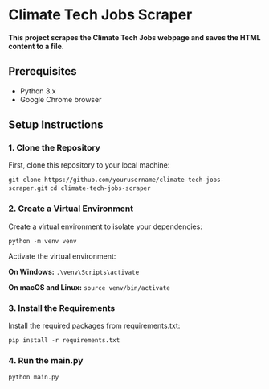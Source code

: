 # Climate Tech Jobs Scraper

#### This project scrapes the Climate Tech Jobs webpage and saves the HTML content to a file.

## Prerequisites

- Python 3.x
- Google Chrome browser

## Setup Instructions

### 1. Clone the Repository

First, clone this repository to your local machine:

`git clone https://github.com/yourusername/climate-tech-jobs-scraper.git`
`cd climate-tech-jobs-scraper`

### 2. Create a Virtual Environment
Create a virtual environment to isolate your dependencies:

`python -m venv venv`

Activate the virtual environment:

**On Windows:**
`.\venv\Scripts\activate`

**On macOS and Linux:**
`source venv/bin/activate`

### 3. Install the Requirements
Install the required packages from requirements.txt:

`pip install -r requirements.txt`

### 4. Run the main.py

`python main.py`
